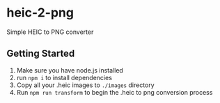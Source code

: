 # heic-2-png
 Simple HEIC to PNG converter


## Getting Started

1. Make sure you have node.js installed
2. run `npm i` to install dependencies
3. Copy all your .heic images to `./images` directory
4. Run `npm run transform` to begin the .heic to png conversion process